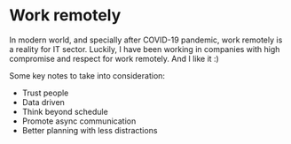 # Work remotely

In modern world, and specially after COVID-19 pandemic, work remotely is a
reality for IT sector. Luckily, I have been working in companies with high
compromise and respect for work remotely. And I like it :)

Some key notes to take into consideration:

- Trust people
- Data driven
- Think beyond schedule
- Promote async communication
- Better planning with less distractions
